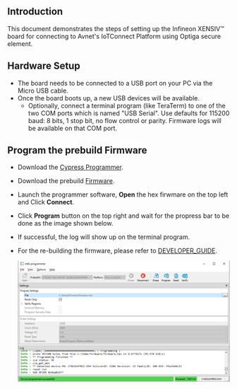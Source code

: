 ## Introduction

This document demonstrates the steps of setting up the Infineon XENSIV&trade; board
for connecting to Avnet's IoTConnect Platform using Optiga secure element.

## Hardware Setup

* The board needs to be connected to a USB port on your PC via the Micro USB cable.
* Once the board boots up, a new USB devices will be available. 
  * Optionally, connect a terminal program (like TeraTerm) to one of the two COM ports
which is named "USB Serial". Use defaults for 115200 baud: 8 bits, 1 stop bit, no flow control or parity. 
Firmware logs will be available on that COM port. 

## Program the prebuild Firmware
* Download the [Cypress Programmer](https://softwaretools.infineon.com/tools/com.ifx.tb.tool.cypressprogrammer?_ga=2.62648364.1833039610.1681757143-213784066.1663170031).
* Download the prebuild [Firmware](https://saleshosted.z13.web.core.windows.net/sdk/infineon/iotc-xensiv-demo-060723.zip).
* Launch the programmer software, **Open** the hex firwmare on the top left and Click **Connect**.
* Click **Program** button on the top right and wait for the propress bar to be done as the image shown below.
* If successful, the log will show up on the terminal program.
* For the re-building the firmware, please refer to [DEVELOPER_GUIDE](https://github.com/avnet-iotconnect/iotc-modustoolbox-xensiv-example/blob/main/DEVELOPER_GUIDE.md).


  ![Programmer Screenshot](media/programmer.png "Programmer Screenshot")